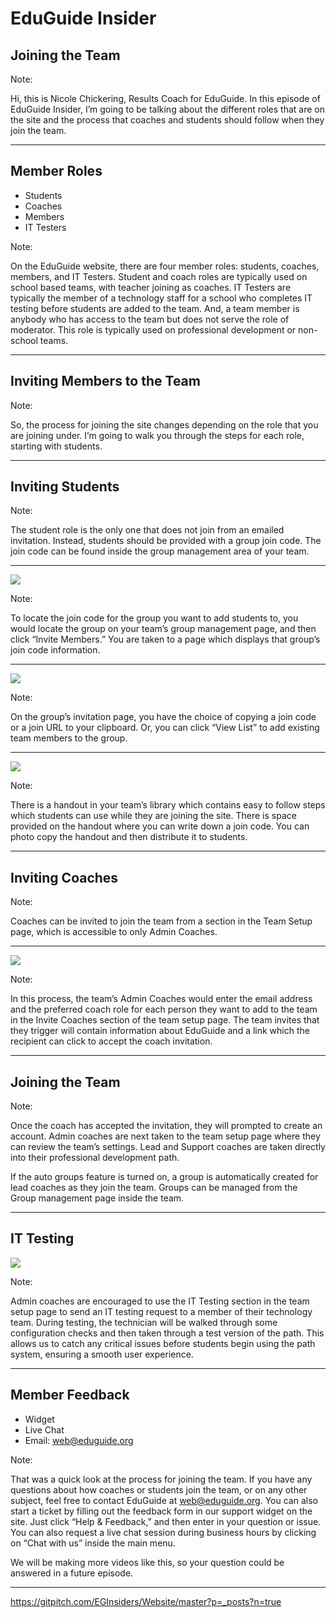 # EduGuide Insider

## Joining the Team

Note:

Hi, this is Nicole Chickering, Results Coach for EduGuide. In this episode of EduGuide Insider, I’m going to be talking about the different roles that are on the site and the process that coaches and students should follow when they join the team.

---


## Member Roles

- Students
- Coaches
- Members
- IT Testers

Note:

On the EduGuide website, there are four member roles: students, coaches, members, and IT Testers. Student and coach roles are typically used on school based teams, with teacher joining as coaches. IT Testers are typically the member of a technology staff for a school who completes IT testing before students are added to the team. And, a team member is anybody who has access to the team but does not serve the role of moderator. This role is typically used on professional development or non-school teams.

---

## Inviting Members to the Team

Note:

So, the process for joining the site changes depending on the role that you are joining under. I’m going to walk you through the steps for each role, starting with students.

---

## Inviting Students

Note:

The student role is the only one that does not join from an emailed invitation. Instead, students should be provided with a group join code. The join code can be found inside the group management area of your team.

---

![](http://eginsider.gazerbeam.com/wp-content/uploads/2018/09/null-8.png)

Note:

To locate the join code for the group you want to add students to, you would locate the group on your team’s group management page, and then click “Invite Members.” You are taken to a page which displays that group’s join code information.

---

![](http://eginsider.gazerbeam.com/wp-content/uploads/2018/09/null-9.png)

Note:

On the group’s invitation page, you have the choice of copying a join code or a join URL to your clipboard. Or, you can click “View List” to add existing team members to the group.

---

![](http://eginsider.gazerbeam.com/wp-content/uploads/2018/09/null-10.png)

Note:

There is a handout in your team’s library which contains easy to follow steps which students can use while they are joining the site. There is space provided on the handout where you can write down a join code. You can photo copy the handout and then distribute it to students.

---

## Inviting Coaches

Note:

Coaches can be invited to join the team from a section in the Team Setup page, which is accessible to only Admin Coaches.

---

![](http://eginsider.gazerbeam.com/wp-content/uploads/2018/09/null-11.png)

Note:

In this process, the team’s Admin Coaches would enter the email address and the preferred coach role for each person they want to add to the team in the Invite Coaches section of the team setup page. The team invites that they trigger will contain information about EduGuide and a link which the recipient can click to accept the coach invitation.

---

## Joining the Team

Note:

Once the coach has accepted the invitation, they will prompted to create an account. Admin coaches are next taken to the team setup page where they can review the team’s settings. Lead and Support coaches are taken directly into their professional development path.

If the auto groups feature is turned on, a group is automatically created for lead coaches as they join the team. Groups can be managed from the Group management page inside the team.

---

## IT Testing

![](http://eginsider.gazerbeam.com/wp-content/uploads/2018/09/null-12.png)

Note:

Admin coaches are encouraged to use the IT Testing section in the team setup page to send an IT testing request to a member of their technology team. During testing, the technician will be walked through some configuration checks and then taken through a test version of the path. This allows us to catch any critical issues before students begin using the path system, ensuring a smooth user experience.

---

## Member Feedback

- Widget
- Live Chat
- Email: [web@eduguide.org](mailto:web@eduguide.org)

Note:

That was a quick look at the process for joining the team. If you have any questions about how coaches or students join the team, or on any other subject, feel free to contact EduGuide at [web@eduguide.org](mailto:web@eduguide.org). You can also start a ticket by filling out the feedback form in our support widget on the site. Just click “Help & Feedback,” and then enter in your question or issue. You can also request a live chat session during business hours by clicking on “Chat with us” inside the main menu.

We will be making more videos like this, so your question could be answered in a future episode.

---

https://gitpitch.com/EGInsiders/Website/master?p=_posts?n=true
